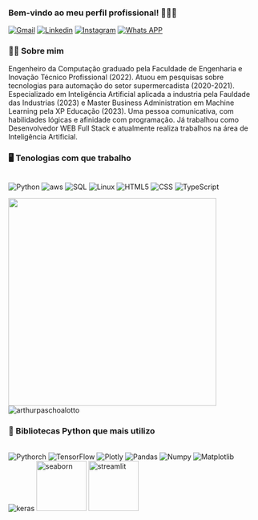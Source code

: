 ### Bem-vindo ao meu perfil profissional! 🙋🏻‍♂️

[![Gmail](https://img.shields.io/badge/Gmail-D14836?style=for-the-badge&logo=gmail&logoColor=white)](eng.arthurpaschoalotto@gmail.com)
[![Linkedin](https://img.shields.io/badge/LinkedIn-0077B5?style=for-the-badge&logo=linkedin&logoColor=white)](https://www.linkedin.com/in/arthur-paschoalotto-488839174/)
[![Instagram](https://img.shields.io/badge/Instagram-E4405F?style=for-the-badge&logo=instagram&logoColor=white)](https://www.instagram.com/paschoalothur/)
[![Whats APP](https://img.shields.io/badge/WhatsApp-25D366?style=for-the-badge&logo=whatsapp&logoColor=white)](https://wa.me/44999165322)

### 🧑‍💻 Sobre mim

Engenheiro da Computação graduado pela Faculdade de Engenharia e Inovação Técnico Profissional (2022). Atuou em pesquisas sobre tecnologias para automação do setor supermercadista (2020-2021). Especializado em Inteligência Artificial aplicada a industria pela Fauldade das Industrias (2023) e Master Business Administration em Machine Learning pela XP Educação (2023). Uma pessoa comunicativa, com habilidades lógicas e afinidade com programação. Já trabalhou como Desenvolvedor WEB Full Stack e atualmente realiza trabalhos na área de Inteligência Artificial.

### 🖥 Tenologias com que trabalho

<div style="display: inline_block"><br/>
    <img algin="center" alt="Python" src="https://img.shields.io/badge/Python-14354C?style=for-the-badge&logo=python&logoColor=white">
    <img algin="center" alt="aws" src="https://img.shields.io/badge/Amazon_AWS-232F3E?style=for-the-badge&logo=amazon-aws&logoColor=white">
    <img algin="center" alt="SQL" src="https://img.shields.io/badge/PostgreSQL-316192?style=for-the-badge&logo=postgresql&logoColor=white">
    <img algin="center" alt="Linux" src="https://img.shields.io/badge/Linux-FCC624?style=for-the-badge&logo=linux&logoColor=black">
    <img algin="center" alt="HTML5" src="https://img.shields.io/badge/HTML5-E34F26?style=for-the-badge&logo=html5&logoColor=white">
    <img algin="center" alt="CSS" src="https://img.shields.io/badge/CSS-239120?&style=for-the-badge&logo=css3&logoColor=white">
    <img algin="center" alt="TypeScript" src="https://img.shields.io/badge/TypeScript-007ACC?style=for-the-badge&logo=typescript&logoColor=white">
</div>

<p>
  <img src="https://github-readme-stats.vercel.app/api/top-langs/?username=arthurpaschoalotto&hide_progress=true" width="415">
  <img src="http://github-readme-streak-stats.herokuapp.com?user=arthurpaschoalotto&theme=white" alt="arthurpaschoalotto" />
</p>

### 🤖 Bibliotecas Python que mais utilizo

<div style="display: inline_block"><br/>
    <img algin="center" alt="Pythorch" src="https://img.shields.io/badge/PyTorch-%23EE4C2C.svg?style=for-the-badge&logo=PyTorch&logoColor=white">
    <img algin="center" alt="TensorFlow" src="https://img.shields.io/badge/TensorFlow-%23FF6F00.svg?style=for-the-badge&logo=TensorFlow&logoColor=white">
    <img algin="center" alt="Plotly" src="https://img.shields.io/badge/Plotly-%233F4F75.svg?style=for-the-badge&logo=plotly&logoColor=white">
    <img algin="center" alt="Pandas" src="https://img.shields.io/badge/pandas-%23150458.svg?style=for-the-badge&logo=pandas&logoColor=white">
    <img algin="center" alt="Numpy" src="https://img.shields.io/badge/numpy-%23013243.svg?style=for-the-badge&logo=numpy&logoColor=white">
    <img algin="center" alt="Matplotlib" src="https://img.shields.io/badge/Matplotlib-%23ffffff.svg?style=for-the-badge&logo=Matplotlib&logoColor=black">
    <img algin="center" alt="keras" src="https://img.shields.io/badge/Keras-%23D00000.svg?style=for-the-badge&logo=Keras&logoColor=white">
    <img algin="center" alt="seaborn" src="https://seaborn.pydata.org/_images/logo-wide-lightbg.svg" width="100">
    <img algin="center" alt="streamlit" src="https://streamlit.io/images/brand/streamlit-logo-secondary-colormark-darktext.png" width="100">
</div>
